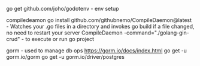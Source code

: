 go get github.com/joho/godotenv - env setup

compiledeamon
go install github.com/githubnemo/CompileDaemon@latest - Watches your .go files in a directory and invokes go build if a file changed, no need to restart your server
CompileDaemon -command="./golang-gin-crud" - to execute or run go project

gorm - used to manage db ops
https://gorm.io/docs/index.html
go get -u gorm.io/gorm
go get -u gorm.io/driver/postgres